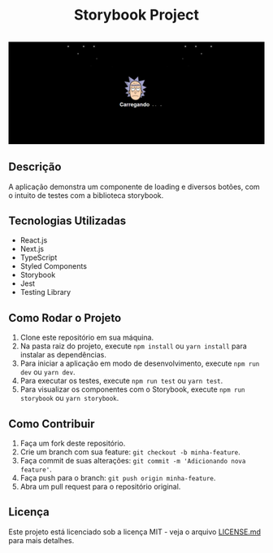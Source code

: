 <div align='center'>
  <h1 >Storybook Project</h1>
</div>

<br />

<div align='center'>

  <img src="./src/assets/storybook-project.png" alt='project image' width='600'  />
</div>

## Descrição

A aplicação demonstra um componente de loading e diversos botões, com o intuito de testes com a biblioteca storybook.

## Tecnologias Utilizadas

- React.js
- Next.js
- TypeScript
- Styled Components
- Storybook
- Jest
- Testing Library

## Como Rodar o Projeto

1. Clone este repositório em sua máquina.
2. Na pasta raiz do projeto, execute `npm install` ou `yarn install` para instalar as dependências.
3. Para iniciar a aplicação em modo de desenvolvimento, execute `npm run dev` ou `yarn dev`.
4. Para executar os testes, execute `npm run test` ou `yarn test`.
5. Para visualizar os componentes com o Storybook, execute `npm run storybook` ou `yarn storybook`.

## Como Contribuir

1. Faça um fork deste repositório.
2. Crie um branch com sua feature: `git checkout -b minha-feature`.
3. Faça commit de suas alterações: `git commit -m 'Adicionando nova feature'`.
4. Faça push para o branch: `git push origin minha-feature`.
5. Abra um pull request para o repositório original.

## Licença

Este projeto está licenciado sob a licença MIT - veja o arquivo [LICENSE.md](LICENSE.md) para mais detalhes.
